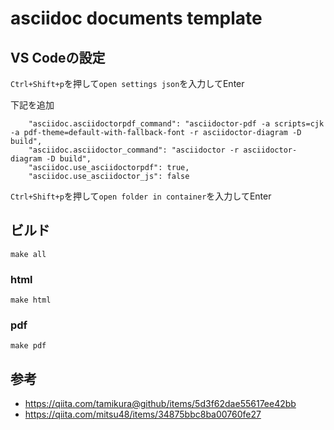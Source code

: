 # asciidoc documents template

## VS Codeの設定

`Ctrl+Shift+p`を押して`open settings json`を入力してEnter

下記を追加

```
    "asciidoc.asciidoctorpdf_command": "asciidoctor-pdf -a scripts=cjk -a pdf-theme=default-with-fallback-font -r asciidoctor-diagram -D build",
    "asciidoc.asciidoctor_command": "asciidoctor -r asciidoctor-diagram -D build",
    "asciidoc.use_asciidoctorpdf": true,
    "asciidoc.use_asciidoctor_js": false
```

`Ctrl+Shift+p`を押して`open folder in container`を入力してEnter

## ビルド

```
make all
```

### html

```
make html
```

### pdf

```
make pdf
```

## 参考

- https://qiita.com/tamikura@github/items/5d3f62dae55617ee42bb
- https://qiita.com/mitsu48/items/34875bbc8ba00760fe27
